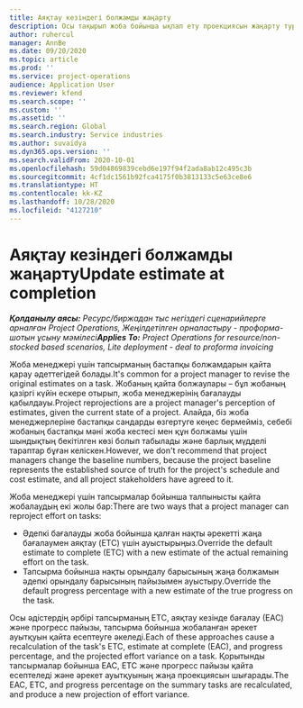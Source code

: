 ```yaml
---
title: Аяқтау кезіндегі болжамды жаңарту
description: Осы тақырып жоба бойынша ықпал ету проекциясын жаңарту туралы ақпаратты ұсынады.
author: ruhercul
manager: AnnBe
ms.date: 09/20/2020
ms.topic: article
ms.prod: ''
ms.service: project-operations
audience: Application User
ms.reviewer: kfend
ms.search.scope: ''
ms.custom: ''
ms.assetid: ''
ms.search.region: Global
ms.search.industry: Service industries
ms.author: suvaidya
ms.dyn365.ops.version: ''
ms.search.validFrom: 2020-10-01
ms.openlocfilehash: 59d04869839cebd6e197f94f2ada8ab12c495c3b
ms.sourcegitcommit: 4cf1dc1561b92fca4175f0b3813133c5e63ce8e6
ms.translationtype: HT
ms.contentlocale: kk-KZ
ms.lasthandoff: 10/28/2020
ms.locfileid: "4127210"
---
```

# <a name="update-estimate-at-completion"></a><span data-ttu-id="f716b-103">Аяқтау кезіндегі болжамды жаңарту</span><span class="sxs-lookup"><span data-stu-id="f716b-103">Update estimate at completion</span></span>

<span data-ttu-id="f716b-104">_**Қолданылу аясы:** Ресурс/биржадан тыс негіздегі сценарийлерге арналған Project Operations, Жеңілдетілген орналастыру - проформа-шотын ұсыну мәмілесі_</span><span class="sxs-lookup"><span data-stu-id="f716b-104">_**Applies To:** Project Operations for resource/non-stocked based scenarios, Lite deployment - deal to proforma invoicing_</span></span>

<span data-ttu-id="f716b-105">Жоба менеджері үшін тапсырманың бастапқы болжамдарын қайта қарау әдеттегідей болады.</span><span class="sxs-lookup"><span data-stu-id="f716b-105">It's common for a project manager to revise the original estimates on a task.</span></span> <span data-ttu-id="f716b-106">Жобаның қайта болжаулары – бұл жобаның қазіргі күйін ескере отырып, жоба менеджерінің бағалауды қабылдауы.</span><span class="sxs-lookup"><span data-stu-id="f716b-106">Project reprojections are a project manager's perception of estimates, given the current state of a project.</span></span> <span data-ttu-id="f716b-107">Алайда, біз жоба менеджерлеріне бастапқы сандарды өзгертуге кеңес бермейміз, себебі жобаның бастапқы мәні жоба кестесі мен құн болжамы үшін шындықтың бекітілген көзі болып табылады және барлық мүдделі тараптар бұған келіскен.</span><span class="sxs-lookup"><span data-stu-id="f716b-107">However, we don't recommend that project managers change the baseline numbers, because the project baseline represents the established source of truth for the project's schedule and cost estimate, and all project stakeholders have agreed to it.</span></span>

<span data-ttu-id="f716b-108">Жоба менеджері үшін тапсырмалар бойынша талпынысты қайта жобалаудың екі жолы бар:</span><span class="sxs-lookup"><span data-stu-id="f716b-108">There are two ways that a project manager can reproject effort on tasks:</span></span>

- <span data-ttu-id="f716b-109">Әдепкі бағалауды жоба бойынша қалған нақты әрекетті жаңа бағалаумен аяқтау (ETC) үшін ауыстырыңыз.</span><span class="sxs-lookup"><span data-stu-id="f716b-109">Override the default estimate to complete (ETC) with a new estimate of the actual remaining effort on the task.</span></span> 
- <span data-ttu-id="f716b-110">Тапсырма бойынша нақты орындалу барысының жаңа болжамын әдепкі орындалу барысының пайызымен ауыстыру.</span><span class="sxs-lookup"><span data-stu-id="f716b-110">Override the default progress percentage with a new estimate of the true progress on the task.</span></span>

<span data-ttu-id="f716b-111">Осы әдістердің әрбірі тапсырманың ETC, аяқтау кезінде бағалау (ЕАС) және прогресс пайызы, тапсырма бойынша жобаланған әрекет ауытқуын қайта есептеуге әкеледі.</span><span class="sxs-lookup"><span data-stu-id="f716b-111">Each of these approaches cause a recalculation of the task's ETC, estimate at complete (EAC), and progress percentage, and the projected effort variance on a task.</span></span> <span data-ttu-id="f716b-112">Қорытынды тапсырмалар бойынша ЕАС, ЕТС және прогресс пайызы қайта есептеледі және әрекет ауытқуының жаңа проекциясын шығарады.</span><span class="sxs-lookup"><span data-stu-id="f716b-112">The EAC, ETC, and progress percentage on the summary tasks are recalculated, and produce a new projection of effort variance.</span></span>
